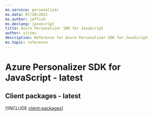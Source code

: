 ```yaml
---
ms.service: personalizer
ms.data: 07/28/2022
ms.author: jeffish
ms.devlang: javascript
title: Azure Personalizer SDK for JavaScript
author: xirzec
description: Reference for Azure Personalizer SDK for JavaScript
ms.topic: reference
---
```

# Azure Personalizer SDK for JavaScript - latest

## Client packages - latest
[!INCLUDE [client-packages](personalizer-client-index.md)]